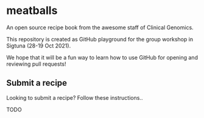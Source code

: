 # meatballs
An open source recipe book from the awesome staff of Clinical Genomics.

This repository is created as GitHub playground for the group workshop in Sigtuna (28-19 Oct 2021).

We hope that it will be a fun way to learn how to use GitHub for opening and reviewing pull requests!

## Submit a recipe

Looking to submit a recipe? Follow these instructions..

TODO
